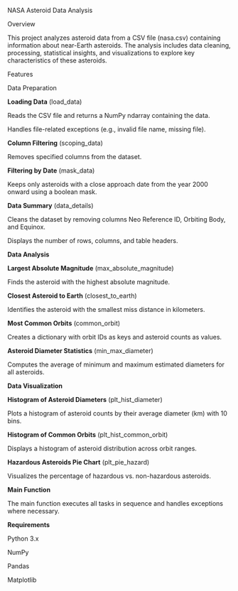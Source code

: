 NASA Asteroid Data Analysis

Overview

This project analyzes asteroid data from a CSV file (nasa.csv) containing information about near-Earth asteroids. The analysis includes data cleaning, processing, statistical insights, and visualizations to explore key characteristics of these asteroids.

Features

Data Preparation

**Loading Data** (load_data)

Reads the CSV file and returns a NumPy ndarray containing the data.

Handles file-related exceptions (e.g., invalid file name, missing file).

**Column Filtering** (scoping_data)

Removes specified columns from the dataset.

**Filtering by Date** (mask_data)

Keeps only asteroids with a close approach date from the year 2000 onward using a boolean mask.

**Data Summary** (data_details)

Cleans the dataset by removing columns Neo Reference ID, Orbiting Body, and Equinox.

Displays the number of rows, columns, and table headers.

**Data Analysis**

**Largest Absolute Magnitude** (max_absolute_magnitude)

Finds the asteroid with the highest absolute magnitude.

**Closest Asteroid to Earth** (closest_to_earth)

Identifies the asteroid with the smallest miss distance in kilometers.

**Most Common Orbits** (common_orbit)

Creates a dictionary with orbit IDs as keys and asteroid counts as values.

**Asteroid Diameter Statistics** (min_max_diameter)

Computes the average of minimum and maximum estimated diameters for all asteroids.

**Data Visualization**

**Histogram of Asteroid Diameters** (plt_hist_diameter)

Plots a histogram of asteroid counts by their average diameter (km) with 10 bins.

**Histogram of Common Orbits** (plt_hist_common_orbit)

Displays a histogram of asteroid distribution across orbit ranges.

**Hazardous Asteroids Pie Chart** (plt_pie_hazard)

Visualizes the percentage of hazardous vs. non-hazardous asteroids.

**Main Function**

The main function executes all tasks in sequence and handles exceptions where necessary.

**Requirements**

Python 3.x

NumPy

Pandas

Matplotlib
